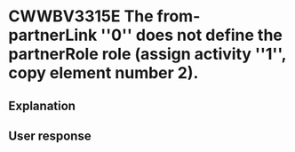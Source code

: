 # CWWBV3315E The from-partnerLink ''0'' does not define the partnerRole role (assign activity ''1'', copy element number 2).

## Explanation

## User response
